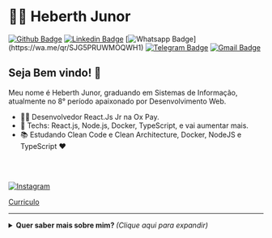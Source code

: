 # :man_technologist: Heberth Junor

[![Github Badge](https://img.shields.io/badge/-Github-000?style=flat-square&logo=Github&logoColor=white&link=https://github.com/lucasgdb)](https://github.com/hjunor)
[![Linkedin Badge](https://img.shields.io/badge/-LinkedIn-blue?style=flat-square&logo=Linkedin&logoColor=white&link=https://www.linkedin.com/in/lucas-bittencourt/)](https://www.linkedin.com/in/hjunor/)
[![Whatsapp Badge](https://img.shields.io/badge/-Whatsapp-4CA143?style=flat-square&labelColor=4CA143&logo=whatsapp&logoColor=white&link=https://api.whatsapp.com/send?phone=5512988344336&text=Olá!)](https://wa.me/qr/SJG5PRUWMOQWH1)
[![Telegram Badge](https://img.shields.io/badge/-Telegram-1ca0f1?style=flat-square&labelColor=1ca0f1&logo=telegram&logoColor=white&link=https://t.me/lucasgdb)](https://t.me/hjunor)
[![Gmail Badge](https://img.shields.io/badge/-Gmail-c14438?style=flat-square&logo=Gmail&logoColor=white&link=mailto:lucasgdbittencourt@gmail.com)](mailto:hjunor@gmail.com)


## Seja Bem vindo! 👋

Meu nome é Heberth Junor, graduando em Sistemas de Informação, atualmente no 8° período apaixonado por Desenvolvimento Web.

- :office_worker: Desenvolvedor React.Js Jr na Ox Pay.
- :blue_heart: Techs: React.js, Node.js, Docker, TypeScript, e vai aumentar mais.
- :books: Estudando Clean Code e Clean Architecture, Docker, NodeJS e TypeScript :heart:
<br>
<br>

[![Instagram](https://github.com/Quadrified/Quadrified/blob/master/assets/svg/social/instagram.svg)](https://www.instagram.com/hjunor_dev/)

[Curriculo](https://drive.google.com/file/d/1fh-uenP9cidpXjhWsZLwVltmRnuUyUlO/view?usp=sharing)

---

<details>
  <summary> <b> Quer saber mais sobre mim? </b> <i>(Clique aqui para expandir)</i> </summary>
  <br>

  [![Github Status](https://github-readme-stats.vercel.app/api?username=hjunor&show_icons=true&title_color=fff&icon_color=79ff97&text_color=9f9f9f&bg_color=151515)](https://github.com/hjunor/hjunor)

## Algumas das tecnologias que uso!

<img src="https://github.com/Quadrified/Quadrified/blob/master/assets/svg/dev/frameworks/react.svg" alt="react" style="vertical-align:top; margin:4px">
<img src="https://github.com/Quadrified/Quadrified/blob/master/assets/svg/dev/languages/js.svg" alt="js" style="vertical-align:top; margin:4px">
<img src="https://github.com/Quadrified/Quadrified/blob/master/assets/svg/dev/languages/html.svg" alt="html" style="vertical-align:top; margin:4px">
<img src="https://github.com/Quadrified/Quadrified/blob/master/assets/svg/dev/services/dockerhub.svg" alt="dockerhub" style="vertical-align:top; margin:4px">
<img src="https://github.com/Quadrified/Quadrified/blob/master/assets/svg/dev/services/npm.svg" alt="npm" style="vertical-align:top; margin:4px">
<img src="https://github.com/Quadrified/Quadrified/blob/master/assets/svg/dev/tools/bash.svg" alt="bash" style="vertical-align:top; margin:4px">
<img src="https://github.com/Quadrified/Quadrified/blob/master/assets/svg/dev/tools/visualstudio_code.svg" alt="vscode" style="vertical-align:top; margin:4px">
<img src="https://github.com/Quadrified/Quadrified/blob/master/assets/svg/dev/misc/web.svg" alt="powershell" style="vertical-align:top; margin:4px">
</details>


